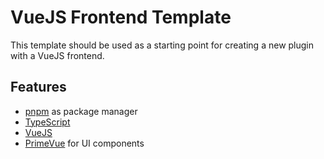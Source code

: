 # VueJS Frontend Template

This template should be used as a starting point for creating a new plugin with a VueJS frontend.

## Features

- [pnpm](https://pnpm.io/) as package manager
- [TypeScript](https://www.typescriptlang.org/)
- [VueJS](https://vuejs.org/)
- [PrimeVue](https://primevue.org/) for UI components
